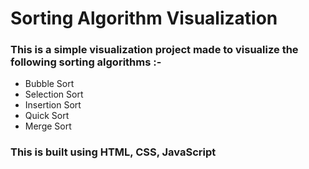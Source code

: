 # Sorting Algorithm Visualization
### This is a simple visualization project made to visualize the following sorting algorithms :- 
- Bubble Sort 
- Selection Sort
- Insertion Sort
- Quick Sort
- Merge Sort

### This is built using HTML, CSS, JavaScript <br/>
